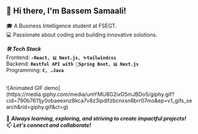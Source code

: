 

## 👋 Hi there, I'm Bassem Samaali!
🎓 A Business Intelligence student at FSEGT. </br>
💻 Passionate about coding and building innovative solutions.

***🛠️ Tech Stack*** </br>
Frontend: **`⚛️React, 🇳 Next.js, ✨tailwindcss`** </br>
Backend: **`Restful API with 🍃Spring Boot, 🇳 Next.js`** </br>
Programming: **`C, ☕Java`** </br>


</br>
![Animated GIF demo](https://media.giphy.com/media/umYMU8G2ixG5mJBDo5/giphy.gif?cid=790b7611jy0obaeexnz8kca7v8z3ipdifzbcnxsn8brr07mo&ep=v1_gifs_search&rid=giphy.gif&ct=g)

🌟 ***Always learning, exploring, and striving to create impactful projects!*** </br>
📫 ***Let's connect and collaborate!***</br>
<!--
**samaalibassem123/samaalibassem123** is a ✨ _special_ ✨ repository because its `README.md` (this file) appears on your GitHub profile.

Here are some ideas to get you started:

- 🔭 I’m currently working on ...
- 🌱 I’m currently learning ...
- 👯 I’m looking to collaborate on ...
- 🤔 I’m looking for help with ...
- 💬 Ask me about ...
- 📫 How to reach me: ...
- 😄 Pronouns: ...
- ⚡ Fun fact: ...
-->
